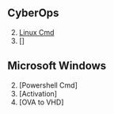## CyberOps
2. [Linux Cmd](cyberops/linux_cmd.html)
2. []

## Microsoft Windows
2. [Powershell Cmd]
2. [Activation]
2. [OVA to VHD]